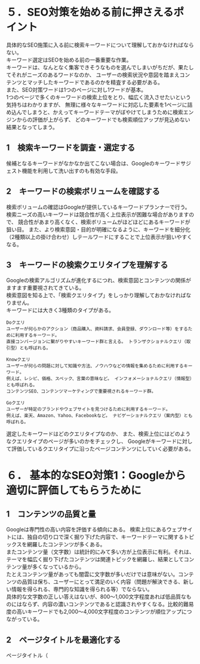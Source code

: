 # ５．SEO対策を始める前に押さえるポイント
具体的なSEO施策に入る前に検索キーワードについて理解しておかなければならない。<br>
キーワード選定はSEOを始める前の一番重要な作業。<br>
キーワードは、なんとなく集客できそうなものを選んでしまいがちだが、果たしてそれがニーズのあるワードなのか、
ユーザーの検索状況や意図を踏まえコンテンツとマッチしたキーワードであるのかを精査する必要がある。<br>
また、SEO対策ワードは1つのページに対し1ワードが基本。<br>
1つのページで多くのキーワードの検索上位をとり、幅広く流入させたいという気持ちはわかりますが、
無理に様々なキーワードに対応した要素を1ページに詰め込んでしまうと、かえってキーワードテーマがぼやけてしまうために検索エンジンからの評価が上がらず、
どのキーワードでも検索順位アップが見込めない結果となってしまう。

## 1　検索キーワードを調査・選定する
候補となるキーワードがなかなか出てこない場合は、Googleのキーワードサジェスト機能を利用して洗い出すのも有効な手段。

## 2　キーワードの検索ボリュームを確認する
検索ボリュームの確認はGoogleが提供しているキーワードプランナーで行う。
検索ニーズの高いキーワードは競合性が高く上位表示が困難な場合がありますので、 競合性があまり高くなく、検索ボリュームがほどほどにあるキーワードが狙い目。
また、より検索意図・目的が明確になるように、キーワードを細分化（2種類以上の掛け合わせ）しテールワードにすることで上位表示が狙いやすくなる。

## 3　キーワードの検索クエリタイプを理解する
Googleの検索アルゴリズムが進化するにつれ、検索意図とコンテンツの関係がますます重要視されてきている。<br>
検索意図を知る上で、「検索クエリタイプ」をしっかり理解しておかなければなりません。<br>
キーワードには大きく3種類のタイプがある。

```
Doクエリ
ユーザーが何らかのアクション（商品購入、資料請求、会員登録、ダウンロード等）をするために利用するキーワード。 
直接コンバージョンに繋がりやすいキーワード群と言える。 トランザクショナルクエリ（取引型）とも呼ばれる。

Knowクエリ
ユーザーが何らの問題に対して知識や方法、ノウハウなどの情報を集めるために利用するキーワード。
例えば、レシピ、価格、スペック、言葉の意味など。 インフォメーショナルクエリ（情報型）とも呼ばれる。
コンテンツSEO、コンテンツマーケティングで重要視されるキーワード群。

Goクエリ
ユーザーが特定のブランドやウェブサイトを見つけるために利用するキーワード。
例えば、楽天、Amazon、Yahoo、Facebookなど。 ナビゲーショナルクエリ（案内型）とも呼ばれる。
```

選定したキーワードはどのクエリタイプなのか、 また、検索上位にはどのようなクエリタイプのページが多いのかをチェックし、 Googleがキーワードに対して評価しているクエリタイプに沿ったページコンテンツにしていく必要がある。

# ６． 基本的なSEO対策1：Googleから適切に評価してもらうために
## 1　コンテンツの品質と量
Googleは専門性の高い内容を評価する傾向にある。
検索上位にあるウェブサイトには、独自の切り口で深く掘り下げた内容で、キーワードテーマに関するトピックスを網羅したコンテンツが多くある。<br>
またコンテンツ量（文字数）は統計的にみて多い方が上位表示に有利。それは、テーマを幅広く掘り下げたコンテンツは関連トピックを網羅し、結果としてコンテンツ量が多くなっているから。<br>
たとえコンテンツ量があっても闇雲に文字数が多いだけでは意味がない。コンテンツの品質は保ち、ユーザーにとって満足のいく内容（問題が解決できる、新しい情報を得られる、専門的な知識を得られる等）でならない。<br>
具体的な文字数の正しい答えはないが、800～1,000文字程度あれば低品質なものにはならず、内容の濃いコンテンツであると認識されやすくなる。比較的難易度の高いキーワードでも2,000～4,000文字程度のコンテンツが順位アップにつながっている。

## 2　ページタイトルを最適化する
ページタイトル（<title>タグ）はSEOにおいて最重要ポイント。<br>
対策キーワードを必ず含め、全角35文字程度、Googleの場合は30文字程度でできるだけ簡潔に記述する必要がある。<br>
クリック率（CTR）を上げるためにも、コンテンツから得られるベネフィットを完結に入れることも重要。

```
ページタイトル作成で見落としがちなポイント
スマートフォンでは検索結果に表示される文字数がかなり省略される場合がある。（全角約20文字程度） 
そのため、重要なワードや伝えたいポイントはできるだけ前方に配置し、省略されても内容が理解できるように工夫しておく必要がある。
```

## 3　h1タグの重要性
タイトルと同様、h1タグもGoogleがページを評価する大切なポイント。<br>
できるだけ対策キーワードを含めるようにする。<br>
また、h1は1ページに対して一つだけ使用する。<br>
定型文（テンプレート）のあとに、h1タグからメインコンテンツを始める形式は、どこからメインコンテンツが始まるかを検索エンジンに伝える⼿助けになるとみられている。<br>
その他のhxタグ（h2～h6）も同様ですが、テールワードであればできるだけhxタグにはキーワードやそれに関連する語句を入れておくことでサイトのテーマ性の強調・統一に役立つ。

## 4　metaタグの注意点
meta descriptionには、検索ユーザーに検索結果ページの内容がどのようなものかを端的に伝える役割のほか、Googleにとってもページ内容を判断する手助けとなる役割がある。<br>
ページへの流入を増加させる（CTRを上げる）ために、競合・上位ページと比較し、文字数は80～120程度で、ユーザーから見て魅力ある素晴らしい内容にまとめる。<br>
ページタイトル同様、ここでもコンテンツから得られるベネフィットや結論を述べることで、CTR改善に役立つ。<br>
スマートフォン検索結果画面では80文字程度までしか表示されない場合がある。<br>
そのため、メタ ディスクリプションも重要な単語やポイントはできるだけ最初に方に書いておくようにする。<br>
hxタグの順番は、文書構造を守って、正しく使う。 Googleがページをクロール・インデックスする際に、正しくページ内容を正しく読み取ることに繋がる。

## 5　タイトル・metaデータの重複エラーをなくす
Googleはページ内容の重複を非常に嫌う。
ページの内容が他のページと重複している場合は、noindex処理などの対策をすべきだが、ページタイトルやメタデータの重複がある場合も評価が分散されるので、Google Search Consoleで重複が検出されている場合は至急修正をおこなう。

## 6　内部リンクをしっかり構成する
内部リンクはページタイトル同様、SEO内部施策において非常に重要な要素。<br>
内部リンクを適切に設置することで以下のメリットが得られる。<br>
コンテンツのテーマ性を関連付けることで評価されやすくなる<br>
サイトのクロールを促すことに役立つ<br>
ユーザーが必要な情報のあるページへ移動する手助けとなる<br>
コンテンツに関係のあるページへのリンクは、ユーザーの情報閲覧の手助けとなるばかりでなく、クローラビリティを促進する効果もある。<br>
コンテンツ内のリンクのほか、コンテンツの最後に関連ページへのリンクを配置することもクローラビリティの促進・テーマ性の強調に繋がる。

## 7　キーワードバランスと共起語
キーワード出現数（出現比率）は、SEOの指標として重要度は低くなってきているが、ある程度の比率を保ってキーワードをバランスよく配置することはSEOに効いた文章を書く上で必要。<br>
また、ロングテールワードの順位表示にはキーワード出現比率の影響が出やすい傾向にある。<br>
ワード比率に固執する必要は全くないが、検索上位にのサイトと比べて大きな差があるようであれば自然な形で調整する。<br>
また、同じ単語の繰り返しを極力減らし、類似語、関連語句、共起語などを意識し構成単語を増やすようにする。

```
共起語とは？
共起語とは、ある単語に対して、合わせて用いられることが多い語句を指す。
例えば、一般的な文章として「太陽が燦々と降り注ぐ」と使われるが、
「雨が燦々と降り注ぐ」とは言わないので、「太陽」に対して「燦々と」は共起しており、
「雨」に対して「燦々と」は共起していない。
このように、ある単語と共に使われやすい単語を共起語といい、テーマとの関連性を強調するのに役立つ。
クリック率（CTR）を上げるためにも、コンテンツから得られるベネフィットを完結に入れることも重要。
```

## 8　ページ評価が分散していないかチェックする
サイトに新規コンテンツを追加していった結果、結果的によく似たコンテンツができてしまうと、Googleからもそれは似ているコンテンツ（類似コンテンツ）であるとみなされ評価が分散してしまう場合も少なくない。<br>
検索順位がなかなか上がらない原因として、同じキーワードに対しての評価が複数ページに分散してしまっていること（評価分散）がある。<br>
しっかり検索結果チェックしていないとこのような状況の発生を見逃すことになる。

## 9　被リンクの調査（低品質サイトの除外）
外部被リンクは以前は、被リンク数の量が順位アップにつながる要因だが、現在では評価指標としては被リンクの質（サイトとの関連性）が重要。<br>
関連性のあるサイトや高品質なドメインから被リンクを獲得することは、SEO対策として重要であることに変わりはない。<br>
ただし、低品質サイトからの被リンクが多い場合は、順位アップを阻害する要因（マイナス要因）になっている可能性がある。<br>
外部被リンクを調査し、自サイトのページとは全く異なるテーマのコンテンツから大量にリンクが貼られているなど、不審なリンクを発見した場合は「バックリンクの否認」を行う。

## 10　ページスピードを意識する
Googleはページの読み込み・表示速度をできるだけ速くするように推奨しており、ランキング要因の一つであると明言している。<br>
但し、ページスピードが少し遅いからと言って、順位が下がる、または上がるということはない。<br>
表示が速いページはUX（ユーザー・エクスピリエンス/ユーザー体験）が向上するため、離脱率の低下やコンバージョン率の向上など、多くのメリットが得られる。<br>
特にモバイルではより一層のスピードが求められる。<br>
ページスピードを速くすることは、結果的にSEOで成果を上げることに大きくつながる。
